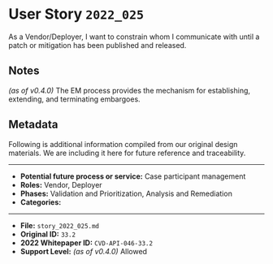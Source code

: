
# User Story `2022_025` #

<!-- story-start -->As a Vendor/Deployer, I want to constrain whom I communicate with until a patch or mitigation has been published and released.<!-- story-end -->

## Notes ##

*(as of v0.4.0)*
The EM process provides the mechanism for establishing, extending, and terminating embargoes.

## Metadata ##

Following is additional information compiled from our original design materials.
We are including it here for future reference and traceability.

---

- **Potential future process or service:** Case participant management
- **Roles:** Vendor, Deployer
- **Phases:** Validation and Prioritization, Analysis and Remediation
- **Categories:**

---

- **File:** `story_2022_025.md`
- **Original ID:** `33.2`
- **2022 Whitepaper ID:** `CVD-API-046-33.2`
- **Support Level:** *(as of v0.4.0)* Allowed
